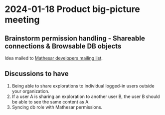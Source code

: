 # 2024-01-18 Product big-picture meeting

## Brainstorm permission handling - Shareable connections & Browsable DB objects

Idea mailed to [Mathesar developers mailing list](https://groups.google.com/a/mathesar.org/g/mathesar-developers/c/yWR-gsKuU9I/m/6aTtT9k-AwAJ).

## Discussions to have
1. Being able to share explorations to individual logged-in users outside your organization.
2. If a user A is sharing an exploration to another user B, the user B should be able to see the same content as A.
3. Syncing db role with Mathesar permissions.
